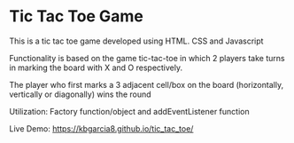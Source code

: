 # Tic Tac Toe Game

This is a tic tac toe game developed using HTML. CSS and Javascript

Functionality is based on the game tic-tac-toe in which 2 players take turns in marking the board with X and O respectively.

The player who first marks a 3 adjacent cell/box on the board (horizontally, vertically or diagonally) wins the round

Utilization: Factory function/object and addEventListener function

Live Demo: https://kbgarcia8.github.io/tic_tac_toe/
